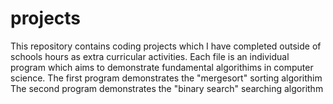 # projects
This repository contains coding projects which I have completed outside of schools hours as extra curricular activities.
Each file is an individual program which aims to demonstrate fundamental algorithims in computer science.
The first program demonstrates the "mergesort" sorting algorithim
The second program demonstrates the "binary search" searching algorithm
